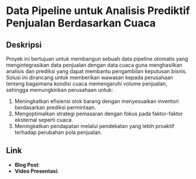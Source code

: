 # Data Pipeline untuk Analisis Prediktif Penjualan Berdasarkan Cuaca

## Deskripsi
Proyek ini bertujuan untuk membangun sebuah data pipeline otomatis yang mengintegrasikan data penjualan dengan data cuaca guna menghasilkan analisis dan prediksi yang dapat membantu pengambilan keputusan bisnis. Solusi ini dirancang untuk memberikan wawasan kepada perusahaan tentang bagaimana kondisi cuaca memengaruhi volume penjualan, sehingga memungkinkan perusahaan untuk:

1. Meningkatkan efisiensi stok barang dengan menyesuaikan inventori berdasarkan prediksi permintaan.
2. Mengoptimalkan strategi pemasaran dengan fokus pada faktor-faktor eksternal seperti cuaca.
3. Meningkatkan pendapatan melalui pendekatan yang lebih proaktif terhadap perubahan pola penjualan.

## Link 
- **Blog Post**: 
- **Video Presentasi**: 
